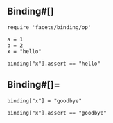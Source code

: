 ## Binding#[]

    require 'facets/binding/op'

    a = 1
    b = 2
    x = "hello"

    binding["x"].assert == "hello"

## Binding#[]=

    binding["x"] = "goodbye"

    binding["x"].assert == "goodbye"

